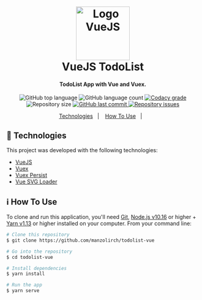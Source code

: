 <h1 align="center">
  <img alt="Logo VueJS" src="https://vuejs.org/images/logo.png" width="140px" />
  <br>
  VueJS TodoList
</h1>
<h4 align="center">
  TodoList App with Vue and Vuex.
</h4>
<p align="center">
  <img alt="GitHub top language" src="https://img.shields.io/github/languages/top/manzolirch/todolist-vue.svg">

  <img alt="GitHub language count" src="https://img.shields.io/github/languages/count/manzolirch/todolist-vue.svg">

  <a href="https://www.codacy.com/app/manzolirch/todolist-vue?utm_source=github.com&amp;utm_medium=referral&amp;utm_content=manzolirch/todolist-vue&amp;utm_campaign=Badge_Grade">
    <img alt="Codacy grade" src="https://img.shields.io/codacy/grade/1b577a07dda843aba09f4bc55d1af8fc.svg">
  </a>

  <img alt="Repository size" src="https://img.shields.io/github/repo-size/manzolirch/todolist-vue.svg">
  <a href="https://github.com/manzolirch/todolist-vue/commits/master">
    <img alt="GitHub last commit" src="https://img.shields.io/github/last-commit/manzolirch/todolist-vue.svg">
  </a>

  <a href="https://github.com/manzolirch/todolist-vue/issues">
    <img alt="Repository issues" src="https://img.shields.io/github/issues/manzolirch/todolist-vue.svg">
  </a>
</p>
<p align="center">
  <a href="#todolist-technologies">Technologies</a>&nbsp;&nbsp;&nbsp;|&nbsp;&nbsp;&nbsp;
  <a href="#information_source-how-to-use">How To Use</a>&nbsp;&nbsp;&nbsp;|&nbsp;&nbsp;&nbsp;
</p>

## :rocket: Technologies

This project was developed with the following technologies:

-  [VueJS](https://vuejs.org/)
-  [Vuex](https://vuex.vuejs.org/)
-  [Vuex Persist](https://github.com/championswimmer/vuex-persist)
-  [Vue SVG Loader](https://vue-svg-loader.js.org/)

## :information_source: How To Use

To clone and run this application, you'll need [Git](https://git-scm.com), [Node.js v10.16](nodejs) or higher + [Yarn v1.13](yarn) or higher installed on your computer. From your command line:

```bash
# Clone this repository
$ git clone https://github.com/manzolirch/todolist-vue

# Go into the repository
$ cd todolist-vue

# Install dependencies
$ yarn install

# Run the app
$ yarn serve
```
